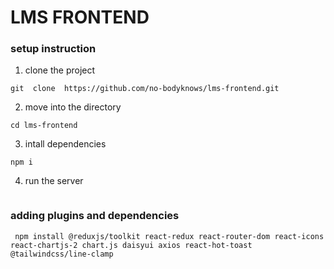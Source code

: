# LMS FRONTEND 

### setup  instruction

1. clone  the project 


```
git  clone  https://github.com/no-bodyknows/lms-frontend.git
```

2. move into  the  directory
```
cd lms-frontend 
```
3. intall dependencies
```
npm i
```
4. run the  server
 ``` npm  run  dev 
 ```

 ### adding  plugins and dependencies

 ```
  npm install @reduxjs/toolkit react-redux react-router-dom react-icons react-chartjs-2 chart.js daisyui axios react-hot-toast @tailwindcss/line-clamp
  ```